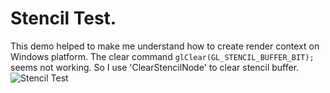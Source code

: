 ﻿# Stencil Test.
This demo helped to make me understand how to create render context on Windows platform.
The clear command `glClear(GL_STENCIL_BUFFER_BIT);` seems not working. So I use 'ClearStencilNode' to clear stencil buffer.
![Stencil Test](https://github.com/bitzhuwei/CSharpGL/blob/master/Demos/StencilTest/StencilTest.png?raw=true)
